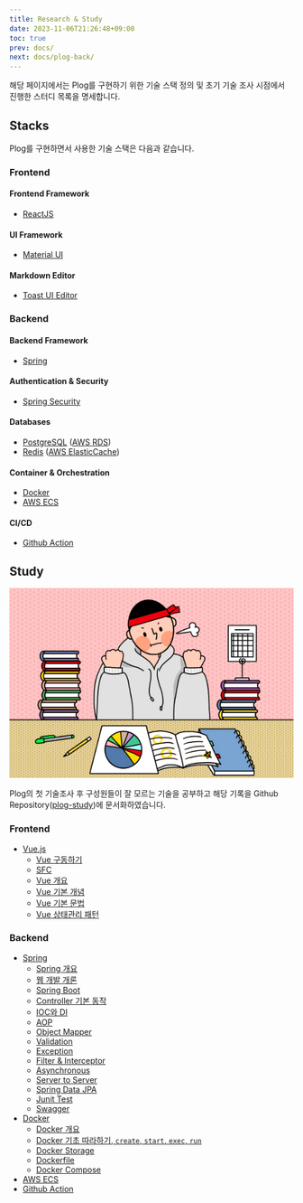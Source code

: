 ```yaml
---
title: Research & Study
date: 2023-11-06T21:26:48+09:00
toc: true
prev: docs/
next: docs/plog-back/
---
```

해당 페이지에서는 Plog를 구현하기 위한 기술 스택 정의 및 초기 기술 조사 시점에서 진행한 스터디 목록을 명세합니다.

## Stacks
Plog를 구현하면서 사용한 기술 스택은 다음과 같습니다.

### Frontend
#### Frontend Framework
- [ReactJS](https://ko.legacy.reactjs.org/)
#### UI Framework
- [Material UI](https://mui.com/)
#### Markdown Editor
- [Toast UI Editor](https://ui.toast.com/)

### Backend
#### Backend Framework
  - [Spring](https://spring.io/)

#### Authentication & Security
  - [Spring Security](https://spring.io/projects/spring-security)

#### Databases
- [PostgreSQL](https://www.postgresql.org/) ([AWS RDS](https://aws.amazon.com/ko/rds/))
- [Redis](https://redis.io/) ([AWS ElasticCache](https://aws.amazon.com/ko/elasticache/))

#### Container & Orchestration
- [Docker](https://www.docker.com/)
- [AWS ECS](https://aws.amazon.com/ko/ecs/)

#### CI/CD
- [Github Action](https://docs.github.com/ko/actions)


## Study
![image](./asset/images/_index-1699279733409.png)

Plog의 첫 기술조사 후 구성원들이 잘 모르는 기술을 공부하고 해당 기록을 Github Repository([plog-study](https://github.com/project-555/plog-study))에 문서화하였습니다.

### Frontend
- [Vue.js](https://github.com/project-555/plog-study/tree/main/vue.js)
  - [Vue 구동하기](https://github.com/project-555/plog-study/blob/main/vue.js/01.start-with-vue.md)
  - [SFC](https://github.com/project-555/plog-study/blob/main/vue.js/02.SFC.md)
  - [Vue 개요](https://github.com/project-555/plog-study/blob/main/vue.js/03.what-is-vue.md)
  - [Vue 기본 개념](https://github.com/project-555/plog-study/blob/main/vue.js/04.vue-overview.md)
  - [Vue 기본 문법](https://github.com/project-555/plog-study/blob/main/vue.js/05.vue-syntax.md)
  - [Vue 상태관리 패턴](https://github.com/project-555/plog-study/blob/main/vue.js/06.state-management-pattern.md)

### Backend
- [Spring](https://github.com/project-555/plog-study/tree/main/spring)
  - [Spring 개요](https://github.com/project-555/plog-study/blob/main/spring/01.what-is-spring.md)
  - [웹 개발 개론](https://github.com/project-555/plog-study/blob/main/spring/02.web.md)
  - [Spring Boot](https://github.com/project-555/plog-study/blob/main/spring/03.spring-boot.md)
  - [Controller 기본 동작](https://github.com/project-555/plog-study/blob/main/spring/04.server.md)
  - [IOC와 DI](https://github.com/project-555/plog-study/blob/main/spring/05.ioc-and-di.md)
  - [AOP](https://github.com/project-555/plog-study/blob/main/spring/06.aop.md)
  - [Object Mapper](https://github.com/project-555/plog-study/blob/main/spring/07.object-mapper.md)
  - [Validation](https://github.com/project-555/plog-study/blob/main/spring/08.validation.md)
  - [Exception](https://github.com/project-555/plog-study/blob/main/spring/09.exception.md)
  - [Filter & Interceptor](https://github.com/project-555/plog-study/blob/main/spring/10.filter-interceptor.md)
  - [Asynchronous](https://github.com/project-555/plog-study/blob/main/spring/11.asynchronous.md)
  - [Server to Server](https://github.com/project-555/plog-study/blob/main/spring/12.server-to-server.md)
  - [Spring Data JPA](https://github.com/project-555/plog-study/blob/main/spring/jpa.md)
  - [Junit Test](https://github.com/project-555/plog-study/blob/main/spring/junit.md)
  - [Swagger](https://github.com/project-555/plog-study/blob/main/spring/swagger.md)
- [Docker](https://github.com/project-555/plog-study/tree/main/docker)
  - [Docker 개요](https://github.com/project-555/plog-study/blob/main/docker/01.what-is-docker.md)
  - [Docker 기초 따라하기, `create`, `start`, `exec`, `run`](https://github.com/project-555/plog-study/blob/main/docker/02.getting-start-docker.md)
  - [Docker Storage](https://github.com/project-555/plog-study/blob/main/docker/03.docker-storage.md)
  - [Dockerfile](https://github.com/project-555/plog-study/blob/main/docker/04.dockerfile.md)
  - [Docker Compose](https://github.com/project-555/plog-study/blob/main/docker/05.docker-compose.md)
- [AWS ECS](https://github.com/project-555/plog-study/blob/main/aws/ecs.md)
- [Github Action](https://github.com/project-555/plog-study/blob/main/aws/github-action.md)